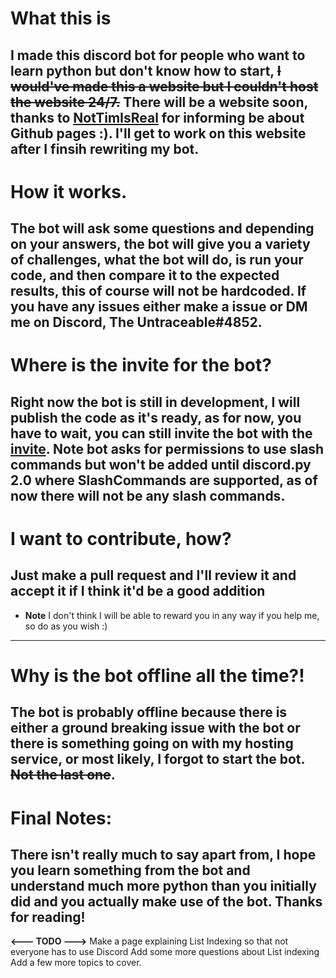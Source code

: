 # What this is
**I made this discord bot for people who want to learn python but don't know how to start, ~~I would've made this a website but I couldn't host the website 24/7.~~ There will be a website soon, thanks to [NotTimIsReal](https://github.com/NotTimIsReal) for informing be about Github pages :). I'll get to work on this website after I finsih rewriting my bot.** 
--------------------------------
# How it works.
The bot will ask some questions and depending on your answers, the bot will give you a variety of challenges, what the bot will do, is run your code, and then compare it to the expected results, this of course will not be hardcoded. If you have any issues either make a issue or DM me on Discord, The Untraceable#4852.
--------------------------------
# Where is the invite for the bot?
Right now the bot is still in development, I will publish the code as it's ready, as for now, you have to wait, you can still invite the bot with the [invite](https://discord.com/api/oauth2/authorize?client_id=853591984559357973&permissions=2147863616&scope=bot%20applications.commands). **Note** bot asks for permissions to use slash commands but won't be added until discord.py 2.0 where SlashCommands are supported, as of now there will not be any slash commands.
--------------------------------
# I want to contribute, how?
Just make a pull request and I'll review it and accept it if I think it'd be a good addition 
--------------------------------
+ **Note** I don't think I will be able to reward you in any way if you help me, so 
do as you wish :)
--------------------------------
# Why is the bot offline all the time?!
The bot is probably offline because there is either a ground breaking issue with the bot or there is something going on with my hosting service, **or** most likely, I forgot to start the bot. ~~Not the last one~~.
--------------------------------
# Final Notes:
There isn't really much to say apart from, I hope you learn something from the bot and understand much more python than you initially did and you actually make use of the bot. Thanks for reading!
--------

**<--- TODO --->**
Make a page explaining List Indexing so that not everyone has to use Discord
Add some more questions about List indexing
Add a few more topics to cover.
